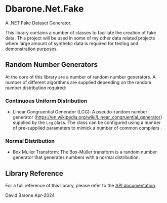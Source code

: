 # Dbarone.Net.Fake
A .NET Fake Dataset Generator.

This library contains a number of classes to faciliate the creation of fake data. This project will be used in some of my other data related projects where large amount of synthetic data is required for testing and demonstration purposes.

## Random Number Generators
At the core of this library are a number of random number generators. A number of different algorithms are supplied depending on the random number distribution required:

### Continuous Uniform Distribution
- Linear Congruential Generator (LCG): A pseudo-random number generator (https://en.wikipedia.org/wiki/Linear_congruential_generator) supplied by the `Lcg` class. The class can be configured using a number of pre-supplied parameters to mimick a number of common compilers .

### Normal Distribution
- Box Muller Transform: The Box-Muller transform is a random number generator that generates numbers with a normal distribution.



## Library Reference
For a full reference of this library, please refer to the [API documentation](https://html-preview.github.io/?url=https://github.com/davidbarone/Dbarone.Net.Fake/blob/main/Dbarone.Net.Fake.html).

David Barone Apr-2024